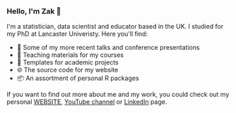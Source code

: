 ### Hello, I'm Zak 👋

I'm a statistician, data scientist and educator based in the UK. I studied for my PhD at Lancaster Univeristy. Here you'll find:

- 💬 Some of my more recent talks and conference presentations
- 🏫 Teaching materials for my courses
- 📄 Templates for academic projects
- 🌐 The source code for my website
- 📦 An assortment of personal R packages

If you want to find out more about me and my work, you could check out my personal [WEBSITE](https://www.zakvarty.com), [YouTube channel](https://www.youtube.com/@zakvarty) or [LinkedIn](https://www.linkedin.com/in/zak-varty-b60a19b5/) page.




